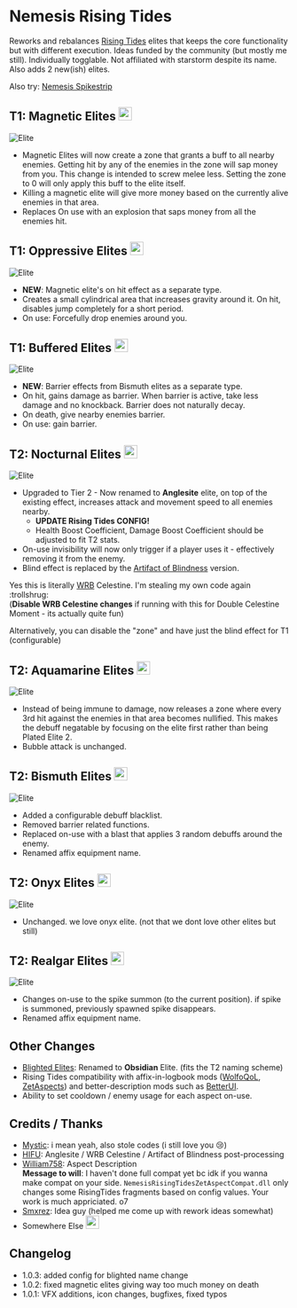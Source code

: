 # Nemesis Rising Tides

Reworks and rebalances [Rising Tides](https://thunderstore.io/package/TheMysticSword/RisingTides/) elites that keeps the core functionality but with different execution. Ideas funded by the community (but mostly me still). Individually togglable. Not affiliated with starstorm despite its name. Also adds 2 new(ish) elites.

Also try: [Nemesis Spikestrip](https://thunderstore.io/package/prodzpod/Nemesis_Spikestrip/)

## T1: Magnetic Elites <img src="https://cdn.discordapp.com/attachments/515678914316861451/1131483503826047036/texAffixMoneyBuffIcon.png" width="24">
![Elite](https://cdn.discordapp.com/attachments/515678914316861451/1131482899317792768/20230720155826_1.png)
- Magnetic Elites will now create a zone that grants a buff to all nearby enemies. Getting hit by any of the enemies in the zone will sap money from you. This change is intended to screw melee less. Setting the zone to 0 will only apply this buff to the elite itself.
- Killing a magnetic elite will give more money based on the currently alive enemies in that area.
- Replaces On use with an explosion that saps money from all the enemies hit.

## T1: Oppressive Elites <img src="https://cdn.discordapp.com/attachments/515678914316861451/1131483503050109008/OppressiveBuff.png" width="24">
![Elite](https://cdn.discordapp.com/attachments/515678914316861451/1131482897052868608/20230720154746_1.png)
- **NEW**: Magnetic elite's on hit effect as a separate type.
- Creates a small cylindrical area that increases gravity around it. On hit, disables jump completely for a short period.
- On use: Forcefully drop enemies around you.

## T1: Buffered Elites <img src="https://cdn.discordapp.com/attachments/515678914316861451/1131483502819430460/BufferedBuff1.png" width="24">
![Elite](https://cdn.discordapp.com/attachments/515678914316861451/1131482897858183168/20230720155205_1.png)
- **NEW**: Barrier effects from Bismuth elites as a separate type.
- On hit, gains damage as barrier. When barrier is active, take less damage and no knockback. Barrier does not naturally decay.
- On death, give nearby enemies barrier.
- On use: gain barrier.

## T2: Nocturnal Elites <img src="https://cdn.discordapp.com/attachments/515678914316861451/1131483504295817226/texAffixNightBuffIcon.png" width="24">
![Elite](https://cdn.discordapp.com/attachments/515678914316861451/1131482899665924177/20230720155955_1.png)
- Upgraded to Tier 2 - Now renamed to **Anglesite** elite, on top of the existing effect, increases attack and movement speed to all enemies nearby. 
  - **UPDATE Rising Tides CONFIG!**
  - Health Boost Coefficient, Damage Boost Coefficient should be adjusted to fit T2 stats.
- On-use invisibility will now only trigger if a player uses it - effectively removing it from the enemy.
- Blind effect is replaced by the [Artifact of Blindness](https://thunderstore.io/package/HIFU/ArtifactOfBlindness/) version.

Yes this is literally [WRB](https://thunderstore.io/package/TheBestAssociatedLargelyLudicrousSillyheadGroup/WellRoundedBalance/) Celestine. I'm stealing my own code again :trollshrug:  
(**Disable WRB Celestine changes** if running with this for Double Celestine Moment - its actually quite fun)

Alternatively, you can disable the "zone" and have just the blind effect for T1 (configurable)

## T2: Aquamarine Elites <img src="https://cdn.discordapp.com/attachments/515678914316861451/1131483504056750131/texAffixWaterBuffIcon.png" width="24">
![Elite](https://cdn.discordapp.com/attachments/515678914316861451/1131482898621542430/20230720155541_1.png)
- Instead of being immune to damage, now releases a zone where every 3rd hit against the enemies in that area becomes nullified. This makes the debuff negatable by focusing on the elite first rather than being Plated Elite 2.
- Bubble attack is unchanged.

## T2: Bismuth Elites <img src="https://cdn.discordapp.com/attachments/515678914316861451/1131483502509035530/BismuthBuff1.png" width="24">
![Elite](https://cdn.discordapp.com/attachments/515678914316861451/1131482898172747776/20230720155351_1.png)
- Added a configurable debuff blacklist.
- Removed barrier related functions.
- Replaced on-use with a blast that applies 3 random debuffs around the enemy.
- Renamed affix equipment name.

## T2: Onyx Elites <img src="https://cdn.discordapp.com/attachments/515678914316861451/1131483503305953352/texAffixBlackHoleBuffIcon.png" width="24">
![Elite](https://cdn.discordapp.com/attachments/515678914316861451/1131482898961285181/20230720155657_1.png)
- Unchanged. we love onyx elite. (not that we dont love other elites but still)

## T2: Realgar Elites <img src="https://cdn.discordapp.com/attachments/515678914316861451/1131483503570210826/texAffixImpPlaneBuffIcon.png" width="24">
![Elite](https://cdn.discordapp.com/attachments/515678914316861451/1131482897405194330/20230720154900_1.png)
- Changes on-use to the spike summon (to the current position). if spike is summoned, previously spawned spike disappears.
- Renamed affix equipment name.

## Other Changes
- [Blighted Elites](https://thunderstore.io/package/Moffein/BlightedElites/): Renamed to **Obsidian** Elite. (fits the T2 naming scheme)
- Rising Tides compatibility with affix-in-logbook mods ([WolfoQoL](https://thunderstore.io/package/Wolfo/WolfoQualityOfLife/), [ZetAspects](https://thunderstore.io/package/William758/ZetAspects/)) and better-description mods such as [BetterUI](https://thunderstore.io/package/XoXFaby/BetterUI/).
- Ability to set cooldown / enemy usage for each aspect on-use.

## Credits / Thanks
- [Mystic](https://thunderstore.io/package/TheMysticSword/): i mean yeah, also stole codes (i still love you :cry:)
- [HIFU](https://thunderstore.io/package/HIFU/): Anglesite / WRB Celestine / Artifact of Blindness post-processing
- [William758](https://thunderstore.io/package/William758/): Aspect Description  
  **Message to will**: I haven't done full compat yet bc idk if you wanna make compat on your side. `NemesisRisingTidesZetAspectCompat.dll` only changes some RisingTides fragments based on config values. Your work is much appriciated. o7
- [Smxrez](https://thunderstore.io/package/Smxrez/): Idea guy (helped me come up with rework ideas somewhat)
- Somewhere Else <img src="https://cdn.discordapp.com/attachments/781570609729372253/1112438647036334100/SE.jpg" width="24">

## Changelog
- 1.0.3: added config for blighted name change
- 1.0.2: fixed magnetic elites giving way too much money on death
- 1.0.1: VFX additions, icon changes, bugfixes, fixed typos